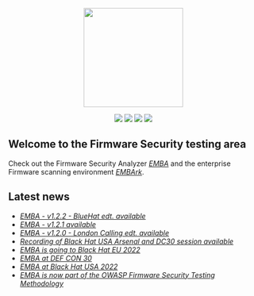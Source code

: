 <p align="center">
  <img src="https://raw.githubusercontent.com/e-m-b-a/emba/master/helpers/emba.svg" width="200"/>
</p>
<p align="center">
  <a href="https://github.com/e-m-b-a/emba/stargazers"><img src="https://img.shields.io/github/stars/e-m-b-a/emba?label=Stars"></a>
  <a href="https://github.com/e-m-b-a/emba/network/members"><img src="https://img.shields.io/github/forks/e-m-b-a/emba?label=Forks"></a>
  <a href="https://hub.docker.com/r/embeddedanalyzer/emba"><img src="https://img.shields.io/docker/pulls/embeddedanalyzer/emba"></a>
  <a href="https://twitter.com/intent/tweet?text=Check%20out%20EMBA%20-%20The%20Firmware%20security%20scanner!%20https://github.com/e-m-b-a/emba"><img src="https://img.shields.io/twitter/url.svg?style=social&url=https%3A%2F%2Fgithub.com%2Fe-m-b-a%2Femba"></a>
</p>

## Welcome to the Firmware Security testing area

Check out the Firmware Security Analyzer [*EMBA*](https://github.com/e-m-b-a/emba) and the enterprise Firmware scanning environment [*EMBArk*](https://github.com/e-m-b-a/embark).

## Latest news

* [*EMBA - v1.2.2 - BlueHat edt. available*](https://github.com/e-m-b-a/emba/releases/tag/1.2.2-bluehat)
* [*EMBA - v1.2.1 available*](https://github.com/e-m-b-a/emba/releases/tag/1.2.1)
* [*EMBA - v1.2.0 - London Calling edt. available*](https://github.com/e-m-b-a/emba/releases/tag/1.2.0-London-Calling)
* [*Recording of Black Hat USA Arsenal and DC30 session available*](https://github.com/e-m-b-a/emba/wiki#publications-talks-and-live-demos)
* [*EMBA is going to Black Hat EU 2022*](https://www.blackhat.com/eu-22/arsenal/schedule/index.html#emba--from-firmware-to-exploit-29185)
* [*EMBA at DEF CON 30*](https://forum.defcon.org/node/242109)
* [*EMBA at Black Hat USA 2022*](https://www.blackhat.com/us-22/arsenal/schedule/index.html#emba--open-source-firmware-security-testing-26596)
* [*EMBA is now part of the OWASP Firmware Security Testing Methodology*](https://github.com/scriptingxss/owasp-fstm#emba---embedded-analyzer)
